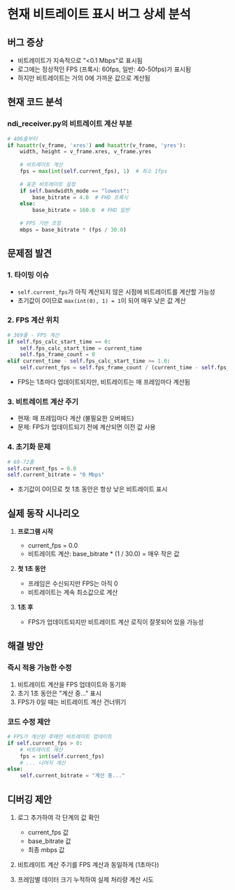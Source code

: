 # 현재 비트레이트 표시 버그 상세 분석

## 버그 증상
- 비트레이트가 지속적으로 "<0.1 Mbps"로 표시됨
- 로그에는 정상적인 FPS (프록시: 60fps, 일반: 40-50fps)가 표시됨
- 하지만 비트레이트는 거의 0에 가까운 값으로 계산됨

## 현재 코드 분석

### ndi_receiver.py의 비트레이트 계산 부분
```python
# 406줄부터
if hasattr(v_frame, 'xres') and hasattr(v_frame, 'yres'):
    width, height = v_frame.xres, v_frame.yres
    
    # 비트레이트 계산
    fps = max(int(self.current_fps), 1)  # 최소 1fps
    
    # 표준 비트레이트 설정
    if self.bandwidth_mode == "lowest":
        base_bitrate = 4.0  # FHD 프록시
    else:
        base_bitrate = 160.0  # FHD 일반
    
    # FPS 기반 조정
    mbps = base_bitrate * (fps / 30.0)
```

## 문제점 발견

### 1. 타이밍 이슈
- `self.current_fps`가 아직 계산되지 않은 시점에 비트레이트를 계산할 가능성
- 초기값이 0이므로 `max(int(0), 1) = 1`이 되어 매우 낮은 값 계산

### 2. FPS 계산 위치
```python
# 369줄 - FPS 계산
if self.fps_calc_start_time == 0:
    self.fps_calc_start_time = current_time
    self.fps_frame_count = 0
elif current_time - self.fps_calc_start_time >= 1.0:
    self.current_fps = self.fps_frame_count / (current_time - self.fps_calc_start_time)
```
- FPS는 1초마다 업데이트되지만, 비트레이트는 매 프레임마다 계산됨

### 3. 비트레이트 계산 주기
- 현재: 매 프레임마다 계산 (불필요한 오버헤드)
- 문제: FPS가 업데이트되기 전에 계산되면 이전 값 사용

### 4. 초기화 문제
```python
# 69-72줄
self.current_fps = 0.0
self.current_bitrate = "0 Mbps"
```
- 초기값이 0이므로 첫 1초 동안은 항상 낮은 비트레이트 표시

## 실제 동작 시나리오

1. **프로그램 시작**
   - current_fps = 0.0
   - 비트레이트 계산: base_bitrate * (1 / 30.0) = 매우 작은 값

2. **첫 1초 동안**
   - 프레임은 수신되지만 FPS는 아직 0
   - 비트레이트는 계속 최소값으로 계산

3. **1초 후**
   - FPS가 업데이트되지만 비트레이트 계산 로직이 잘못되어 있을 가능성

## 해결 방안

### 즉시 적용 가능한 수정
1. 비트레이트 계산을 FPS 업데이트와 동기화
2. 초기 1초 동안은 "계산 중..." 표시
3. FPS가 0일 때는 비트레이트 계산 건너뛰기

### 코드 수정 제안
```python
# FPS가 계산된 후에만 비트레이트 업데이트
if self.current_fps > 0:
    # 비트레이트 계산
    fps = int(self.current_fps)
    # ... 나머지 계산
else:
    self.current_bitrate = "계산 중..."
```

## 디버깅 제안
1. 로그 추가하여 각 단계의 값 확인
   - current_fps 값
   - base_bitrate 값
   - 최종 mbps 값

2. 비트레이트 계산 주기를 FPS 계산과 동일하게 (1초마다)

3. 프레임별 데이터 크기 누적하여 실제 처리량 계산 시도